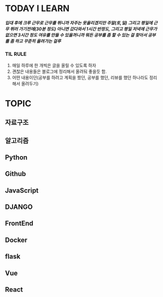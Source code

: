 # TODAY I LEARN
##### 입대 후에 크루 근무로 근무를 뛰니까 자주는 못올리겠지만 주말(토,일) 그리고 평일에 근무 뛰러 가기전에(30분 정도) 아니면 갔다와서 1시간 반정도, 그리고 평일 저녁에 근무가 없으면 3시간 정도 여유를 만들 수 있을꺼니까 뭐든 공부를 좀 할 수 있는 걸 찾아서 공부를 좀 하고 꾸준히 올려가는 걸루

### TIL RULE
1. 매일 하루에 한 개씩은 글을 올릴 수 있도록 하자
2. 괜찮은 내용들은 블로그에 정리해서 올려둬 좋을듯 함.
3. 어떤 내용이던(공부를 하려고 계획을 짰던, 공부를 했던, 리뷰를 했던 하나라도 정리해서 올려두기)

# TOPIC

## 자료구조
## 알고리즘
## Python
## Github
## JavaScript
## DJANGO
## FrontEnd
## Docker
## flask 
## Vue
## React
